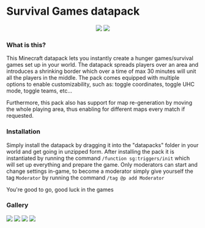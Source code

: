 # Survival Games datapack

<p align="center">
<a>
<img src="https://img.shields.io/badge/minecraft version-1.21+-%2300bcd4"></a>
<a>
<img src=https://img.shields.io/static/v1?label=Vanilla&message=Compatible&color=#009688></a>
</p>

### What is this?

<p>
This Minecraft datapack lets you instantly create a hunger games/survival games set up in your world. The datapack spreads players over an area and introduces a shrinking border which over a time of max 30 minutes will unit all the players in the middle. The pack comes equipped with multiple options to enable customizability, such as: toggle coordinates, toggle UHC mode, toggle teams, etc...

Furthermore, this pack also has support for map re-generation by moving the whole playing area, thus enabling for different maps every match if requested.

### Installation

Simply install the datapack by dragging it into the "datapacks" folder in your world and get going in unzipped form. After installing the pack it is instantiated by running the command `/function sg:triggers/init` which will set up everything and prepare the game. Only moderators can start and change settings in-game, to become a moderator simply give yourself the tag `Moderator` by running the command `/tag @p add Moderator`

You're good to go, good luck in the games

### Gallery

![](https://i.ibb.co/1nk67hh/2020-05-31-18-02-34.png)
![](https://i.ibb.co/6P0HgPQ/2020-05-31-18-02-52.png)
![](https://i.ibb.co/wNC80xh/2020-05-31-18-02-47.png)
![](https://i.ibb.co/GJxRZzV/2020-05-31-18-05-55.png)

</p>
